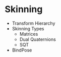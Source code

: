 # Skinning

- Transform Hierarchy
- Skinning Types
  - Matrices
  - Dual Quaternions
  - SQT
- BindPose